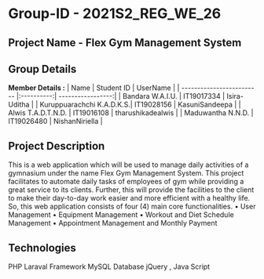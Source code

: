 # Group-ID - 2021S2_REG_WE_26
## Project Name - Flex Gym Management System
## Group Details

**Member Details :**
|        Name               | Student ID | UserName          |
| ------------------------- |:----------:| -----------------:|
| Bandara W.A.I.U.          | IT19017334 | Isira-Uditha      |
| Kuruppuarachchi K.A.D.K.S.| IT19028156 | KasuniSandeepa    |
| Alwis T.A.D.T.N.D.        | IT19016108 | tharushikadealwis |
| Maduwantha N.N.D.         | IT19026480 | NishanNiriella    |

## Project Description
This is a web application which will be used to manage daily activities of a gymnasium under the name Flex Gym Management System. 
This project facilitates to automate daily tasks of employees of gym while providing a great service to its clients. Further, this will provide 
the facilities to the client to make their day-to-day work easier and more efficient with a healthy life. 
So, this web application consists of four (4) main core functionalities.
  •	User Management 
  •	Equipment Management 
  •	Workout and Diet Schedule Management 
  •	Appointment Management and Monthly Payment

## Technologies
  PHP Laraval Framework
  MySQL Database
  jQuery , Java Script
